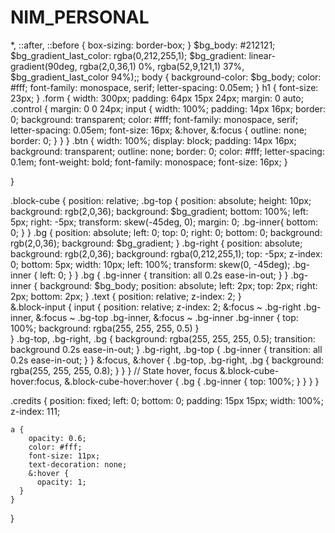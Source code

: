 # NIM_PERSONAL
*, ::after, ::before {
    box-sizing: border-box;
}
$bg_body: #212121; 
$bg_gradient_last_color: rgba(0,212,255,1);
$bg_gradient: linear-gradient(90deg, rgba(2,0,36,1) 0%, rgba(52,9,121,1) 37%, $bg_gradient_last_color 94%);; 
body {
  background-color: $bg_body;
  color: #fff;
  font-family: monospace, serif;
  letter-spacing: 0.05em;
}
h1 {
  font-size: 23px;
}
.form {
  width: 300px;
  padding: 64px 15px 24px;
  margin: 0 auto;
  .control {
    margin: 0 0 24px;
    input {
      width: 100%;
      padding: 14px 16px;
      border: 0;
      background: transparent;
      color: #fff;
      font-family: monospace, serif;
      letter-spacing: 0.05em;
      font-size: 16px;
      &:hover,
      &:focus {
        outline: none;
        border: 0;
      }
    }
  }
  .btn {
    width: 100%;
    display: block;
    padding: 14px 16px;
    background: transparent;
    outline: none;
    border: 0;
    color: #fff;
    letter-spacing: 0.1em;
    font-weight: bold;
    font-family: monospace;
    font-size: 16px;
  }
  
}

.block-cube {
  position: relative;
  .bg-top {
    position: absolute;
    height: 10px;
    background: rgb(2,0,36);
    background: $bg_gradient;
    bottom: 100%;
    left: 5px;
    right: -5px;
    transform: skew(-45deg, 0);
    margin: 0;
    .bg-inner{
      bottom: 0;
    }
  }
  .bg {
    position: absolute;
    left: 0;
    top: 0;
    right: 0;
    bottom: 0;
    background: rgb(2,0,36);
    background: $bg_gradient;
  }
  .bg-right {
    position: absolute;
    background: rgb(2,0,36);
    background: rgba(0,212,255,1);
    top: -5px;
    z-index: 0;
    bottom: 5px;
    width: 10px;
    left: 100%;
    transform: skew(0, -45deg);
    .bg-inner {
      left: 0;
    }
  }
  .bg {
    .bg-inner {
      transition: all 0.2s ease-in-out;
    }
  }
  .bg-inner {
    background: $bg_body;
    position: absolute;
    left: 2px;
    top: 2px;
    right: 2px;
    bottom: 2px;
  }
  .text {
    position: relative;
    z-index: 2;
  }  
  &.block-input {
    input {
      position: relative;
      z-index: 2;
      &:focus ~ .bg-right .bg-inner,
      &:focus ~ .bg-top .bg-inner,
      &:focus ~ .bg-inner .bg-inner {
        top: 100%;
        background: rgba(255, 255, 255, 0.5)
      }    
    }
    .bg-top,
    .bg-right,
    .bg {
      background: rgba(255, 255, 255, 0.5);
      transition: background 0.2s ease-in-out;
    }
    .bg-right,
    .bg-top {
      .bg-inner {
        transition: all 0.2s ease-in-out;
      }
    }
    &:focus,
    &:hover {
        .bg-top,
        .bg-right,
        .bg {
          background: rgba(255, 255, 255, 0.8);
          }
    }
  }
  // State hover, focus
  &.block-cube-hover:focus,
  &.block-cube-hover:hover {
    .bg {
      .bg-inner {
        top: 100%;
      }
    }
  }
}

.credits {
    position: fixed;
    left: 0;
    bottom: 0;
    padding: 15px 15px;
    width: 100%;
    z-index: 111;

    a {
        opacity: 0.6;
        color: #fff;
        font-size: 11px;
        text-decoration: none;
        &:hover {
          opacity: 1;
      }
    }
}

